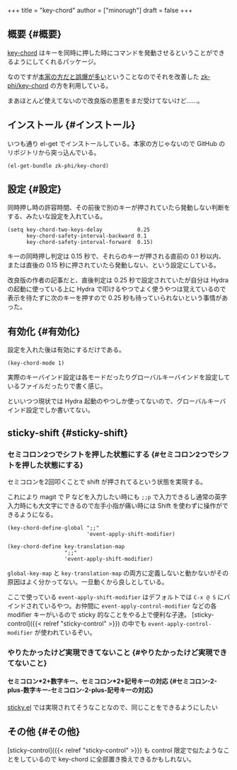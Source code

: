 +++
title = "key-chord"
author = ["minorugh"]
draft = false
+++

## 概要 {#概要}

[key-chord](https://github.com/emacsorphanage/key-chord) はキーを同時に押した時にコマンドを発動させるということができるようにしてくれるパッケージ。

なのですが[本家の方だと誤爆が多い](https://qiita.com/zk_phi/items/e70bc4c69b5a4755edd6)ということなのでそれを改善した [zk-phi/key-chord](https://github.com/zk-phi/key-chord/) の方を利用している。

まあほとんど使えてないので改良版の恩恵をまだ受けてないけど……。


## インストール {#インストール}

いつも通り el-get でインストールしている。本家の方じゃないので GitHub のリポジトリから突っ込んでいる。

```emacs-lisp
(el-get-bundle zk-phi/key-chord)
```


## 設定 {#設定}

同時押し時の許容時間、その前後で別のキーが押されていたら発動しない判断をする、みたいな設定を入れている。

```emacs-lisp
(setq key-chord-two-keys-delay           0.25
	  key-chord-safety-interval-backward 0.1
	  key-chord-safety-interval-forward  0.15)
```

キーの同時押し判定は 0.15 秒で、それらのキーが押される直前の 0.1 秒以内、または直後の 0.15 秒に押されていたら発動しない、という設定にしている。

改良版の作者の記事だと、直後判定は 0.25 秒で設定されていたが自分は Hydra の起動に使っている上に Hydra で叩けるやつでよく使うやつは覚えているので表示を待たずに次のキーを押すので 0.25 秒も待っていられないという事情があった。


## 有効化 {#有効化}

設定を入れた後は有効にするだけである。

```emacs-lisp
(key-chord-mode 1)
```

実際のキーバインド設定は各モードだったりグローバルキーバインドを設定しているファイルだったりで書く感じ。

といいつつ現状では Hydra 起動のやつしか使ってないので、グローバルキーバインド設定でしか書いてない。


## sticky-shift {#sticky-shift}


### セミコロン2つでシフトを押した状態にする {#セミコロン2つでシフトを押した状態にする}

セミコロンを2回叩くことで shift が押されてるという状態を実現する。

これにより magit で P などを入力したい時にも `;;p` で入力できるし通常の英字入力時にも大文字にできるので左手小指が痛い時には Shift を使わずに操作ができるようになる。

```emacs-lisp
(key-chord-define-global ";;"
						 'event-apply-shift-modifier)

(key-chord-define key-translation-map
				  ";;"
				  'event-apply-shift-modifier)
```

`global-key-map` と `key-translation-map` の両方に定義しないと動かないがその原因はよく分かってない。一旦動くから良しとしている。

ここで使っている `event-apply-shift-modifier` はデフォルトでは `C-x @ S` にバインドされているやつ。お仲間に `event-apply-control-modifier` などの各 modifier キーがいるので
sticky 的なことをやる上で便利な子達。
[sticky-control]({{< relref "sticky-control" >}}) の中でも `event-apply-control-modifier` が使われているぞい。


### やりたかったけど実現できてないこと {#やりたかったけど実現できてないこと}


#### セミコロン\*2+数字キー、セミコロン\*2+記号キーの対応 {#セミコロン-2-plus-数字キー-セミコロン-2-plus-記号キーの対応}

[sticky.el](https://www.emacswiki.org/emacs/sticky.el) では実現されてそうなことなので、同じことをできるようにしたい


## その他 {#その他}

[sticky-control]({{< relref "sticky-control" >}}) も control 限定で似たようなことをしているので
key-chord に全部置き換えできるかもしれない。
